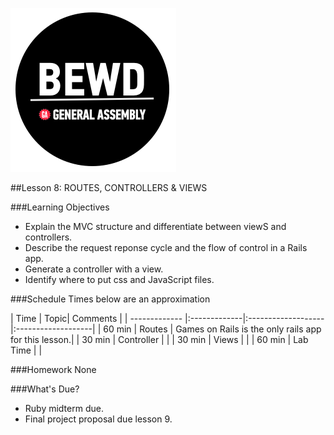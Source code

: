 ![BEWD_Logo](../assets/BEWD_Logo.png)


##Lesson 8: ROUTES, CONTROLLERS & VIEWS


###Learning Objectives


*	Explain the MVC structure and differentiate between viewS and controllers. 
*	Describe the request reponse cycle and the flow of control in a Rails app.
*	Generate a controller with a view.
*	Identify where to put css and JavaScript files.



###Schedule
Times below are an approximation

| Time        | Topic| Comments |
| ------------- |:-------------|:-------------------|:-------------------|
| 60 min | Routes | Games on Rails is the only rails app for this lesson.| 
| 30 min | Controller | |
| 30 min | Views | |
| 60 min | Lab Time | |


###Homework
None


###What's Due?

*	Ruby midterm due.
*	Final project proposal due lesson 9.
